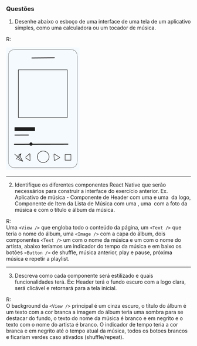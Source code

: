 ### Questões

1. Desenhe abaixo o esboço de uma interface de uma tela de um aplicativo simples, como uma calculadora ou um tocador de música.

R:

<img src="./imgs/questao-1.png" width="200px" alt="Esboço de uma tela de player de música, baseada no spotify" />

---

2. Identifique os diferentes componentes React Native que serão necessários para construir a interface do exercício anterior. Ex. Aplicativo de música - Componente de Header com uma <View/> e uma <Image /> da logo, Componente de Item da Lista de Música com uma <View />, uma <Image /> com a foto da música e <Text /> com o título e álbum da música.

R:  
Uma `<View />` que engloba todo o conteúdo da página, um `<Text />` que teria o nome do álbum, uma `<Image />` com a capa do álbum, dois componentes `<Text />` um com o nome da música e um com o nome do artista, abaixo teríamos um indicador do tempo da música e em baixo os botões `<Button />` de shuffle, música anterior, play e pause, próxima música e repetir a playlist.

---

3. Descreva como cada componente será estilizado e quais funcionalidades terá. Ex: Header terá o fundo escuro com a logo clara, será clicável e retornará para a tela inicial.

R:  
O background da `<View />` principal é um cinza escuro, o título do álbum é um texto com a cor branca a imagem do álbum teria uma sombra para se destacar do fundo, o texto do nome da música é branco e em negrito e o texto com o nome do artista é branco. O indicador de tempo teria a cor branca e em negrito até o tempo atual da música, todos os botoes brancos e ficariam verdes caso ativados (shuffle/repeat).
